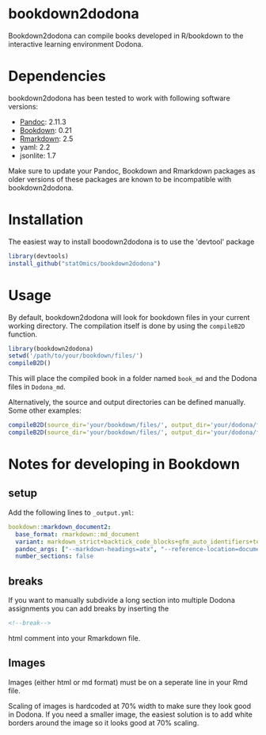 # bookdown2dodona
Bookdown2dodona can compile books developed in R/bookdown to the interactive learning environment Dodona.

# Dependencies
bookdown2dodona has been tested to work with following software versions:

- [Pandoc](https://pandoc.org/): 2.11.3
- [Bookdown](https://bookdown.org/): 0.21
- [Rmarkdown](https://rmarkdown.rstudio.com/): 2.5
- yaml: 2.2
- jsonlite: 1.7

Make sure to update your Pandoc, Bookdown and Rmarkdown packages as older versions of these packages are known to be incompatible with bookdown2dodona.

# Installation

The easiest way to install boodown2dodona is to use the 'devtool' package
``` r
library(devtools)
install_github("statOmics/bookdown2dodona")
```

# Usage

By default, bookdown2dodona will look for bookdown files in your current working directory. The compilation itself is done by using the `compileB2D` function.

``` r
library(bookdown2dodona)
setwd('/path/to/your/bookdown/files/')
compileB2D()
```

This will place the compiled book in a folder named `book_md` and the Dodona files in `Dodona_md`.

Alternatively, the source and output directories can be defined manually.
Some other examples:
``` r
compileB2D(source_dir='your/bookdown/files/', output_dir='your/dodona/files/')
compileB2D(source_dir='your/bookdown/files/', output_dir='your/dodona/files/', language='en', split_level=3, continue_str="Continued")
```

# Notes for developing in Bookdown

## setup
Add the following lines to `_output.yml`:
``` yml
bookdown::markdown_document2:
  base_format: rmarkdown::md_document
  variant: markdown_strict+backtick_code_blocks+gfm_auto_identifiers+tex_math_souble_backslash+header_attributes
  pandoc_args: ["--markdown-headings=atx", "--reference-location=document", "--wrap=preserve"]
  number_sections: false
```

## breaks
If you want to manually subdivide a long section into multiple Dodona assignments you can add breaks by inserting the

``` html
<!--break-->
```

html comment into your Rmarkdown file.

## Images

Images (either html or md format) must be on a seperate line in your Rmd file.

Scaling of images is hardcoded at 70% width to make sure they look good in Dodona.
If you need a smaller image, the easiest solution is to add white borders around the image so it looks good at 70% scaling.
